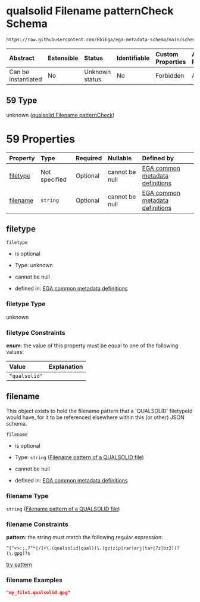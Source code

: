 # qualsolid Filename patternCheck Schema

```txt
https://raw.githubusercontent.com/EbiEga/ega-metadata-schema/main/schemas/EGA.common-definitions.json#/definitions/filenameFiletypePatternCheck/anyOf/59
```



| Abstract            | Extensible | Status         | Identifiable | Custom Properties | Additional Properties | Access Restrictions | Defined In                                                                                           |
| :------------------ | :--------- | :------------- | :----------- | :---------------- | :-------------------- | :------------------ | :--------------------------------------------------------------------------------------------------- |
| Can be instantiated | No         | Unknown status | No           | Forbidden         | Allowed               | none                | [EGA.common-definitions.json\*](../../../schemas/EGA.common-definitions.json "open original schema") |

## 59 Type

unknown ([qualsolid Filename patternCheck](ega-12-definitions-check-filetype-checks-based-on-its-filename-anyof-qualsolid-filename-patterncheck.md))

# 59 Properties

| Property              | Type          | Required | Nullable       | Defined by                                                                                                                                                                                                                                                                                                                                                                |
| :-------------------- | :------------ | :------- | :------------- | :------------------------------------------------------------------------------------------------------------------------------------------------------------------------------------------------------------------------------------------------------------------------------------------------------------------------------------------------------------------------ |
| [filetype](#filetype) | Not specified | Optional | cannot be null | [EGA common metadata definitions](ega-12-definitions-check-filetype-checks-based-on-its-filename-anyof-qualsolid-filename-patterncheck-properties-filetype.md "https://raw.githubusercontent.com/EbiEga/ega-metadata-schema/main/schemas/EGA.common-definitions.json#/definitions/filenameFiletypePatternCheck/anyOf/59/properties/filetype")                             |
| [filename](#filename) | `string`      | Optional | cannot be null | [EGA common metadata definitions](ega-12-definitions-check-filetype-checks-based-on-its-filename-anyof-qualsolid-filename-patterncheck-properties-filename-pattern-of-a-qualsolid-file.md "https://raw.githubusercontent.com/EbiEga/ega-metadata-schema/main/schemas/EGA.common-definitions.json#/definitions/filenameFiletypePatternCheck/anyOf/59/properties/filename") |

## filetype



`filetype`

*   is optional

*   Type: unknown

*   cannot be null

*   defined in: [EGA common metadata definitions](ega-12-definitions-check-filetype-checks-based-on-its-filename-anyof-qualsolid-filename-patterncheck-properties-filetype.md "https://raw.githubusercontent.com/EbiEga/ega-metadata-schema/main/schemas/EGA.common-definitions.json#/definitions/filenameFiletypePatternCheck/anyOf/59/properties/filetype")

### filetype Type

unknown

### filetype Constraints

**enum**: the value of this property must be equal to one of the following values:

| Value         | Explanation |
| :------------ | :---------- |
| `"qualsolid"` |             |

## filename

This object exists to hold the filename pattern that a 'QUALSOLID' filetypeId would have, for it to be referenced elsewhere within this (or other) JSON schema.

`filename`

*   is optional

*   Type: `string` ([Filename pattern of a QUALSOLID file](ega-12-definitions-check-filetype-checks-based-on-its-filename-anyof-qualsolid-filename-patterncheck-properties-filename-pattern-of-a-qualsolid-file.md))

*   cannot be null

*   defined in: [EGA common metadata definitions](ega-12-definitions-check-filetype-checks-based-on-its-filename-anyof-qualsolid-filename-patterncheck-properties-filename-pattern-of-a-qualsolid-file.md "https://raw.githubusercontent.com/EbiEga/ega-metadata-schema/main/schemas/EGA.common-definitions.json#/definitions/filenameFiletypePatternCheck/anyOf/59/properties/filename")

### filename Type

`string` ([Filename pattern of a QUALSOLID file](ega-12-definitions-check-filetype-checks-based-on-its-filename-anyof-qualsolid-filename-patterncheck-properties-filename-pattern-of-a-qualsolid-file.md))

### filename Constraints

**pattern**: the string must match the following regular expression:&#x20;

```regexp
^[^<>:;,?"*|/]+\.(qualsolid|qual)(\.(gz|zip|rar|arj|tar|7z|bz2))?(\.gpg)?$
```

[try pattern](https://regexr.com/?expression=%5E%5B%5E%3C%3E%3A%3B%2C%3F%22*%7C%2F%5D%2B%5C.\(qualsolid%7Cqual\)\(%5C.\(gz%7Czip%7Crar%7Carj%7Ctar%7C7z%7Cbz2\)\)%3F\(%5C.gpg\)%3F%24 "try regular expression with regexr.com")

### filename Examples

```json
"my_file1.qualsolid.gpg"
```
